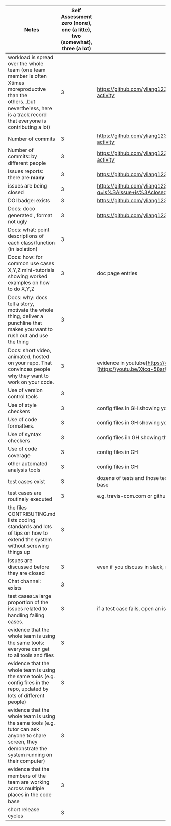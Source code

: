 
<br clear=all>

| Notes|Self Assessment  zero (none), one (a litte), two (somewhat), three (a lot)| Evidence|
|-----|--------|---------|
|workload is spread over the whole team (one team member is often Xtimes moreproductive than the others...but nevertheless, here is a track record that everyone is contributing a lot)|3|  https://github.com/yliang123/TeamFormationAssistant/graphs/commit-activity|
| Number of commits|3| https://github.com/yliang123/TeamFormationAssistant/graphs/commit-activity|
| Number of commits: by different people|3|https://github.com/yliang123/TeamFormationAssistant/graphs/commit-activity|
| Issues reports: there are **many**| 3| https://github.com/yliang123/TeamFormationAssistant/issues |
|  issues are being  closed|3 |https://github.com/yliang123/TeamFormationAssistant/issues?q=is%3Aissue+is%3Aclosed|
| DOI badge: exists |3 | https://github.com/yliang123/TeamFormationAssistant#readme|
|Docs: doco generated , format not ugly |3|https://github.com/yliang123/TeamFormationAssistant/tree/master/docs|
|Docs: what: point descriptions of each class/function (in isolation) |3| |
|Docs: how: for common use cases X,Y,Z mini-tutorials showing worked examples on how to do X,Y,Z|3|doc page entries|
|Docs: why: docs tell a story, motivate the whole thing, deliver a punchline that makes you want to rush out and use the thing| 3| |
|Docs: short video, animated, hosted on your repo. That convinces people why they want to work on your code.|3 | evidence in youtube[https://youtu.be/WLMfi0sLFsA] and [https://youtu.be/Xtcq-58arUU] |
| Use of version control tools| 3| |
|Use of  style checkers |3 |config files in GH showing your config| 
| Use of code  formatters. | 3|config files in GH showing your this formatter's  config|
| Use of syntax checkers| 3 |config files iin  GH showing this checker's config|
| Use of code coverage | 3|config files in GH|
| other automated analysis tools| 3|config files in GH|
| test cases exist|3|dozens of tests and those test cases are more than 30% of the  code base|
| test cases are routinely executed|3 |e.g. travis-com.com or github actions or something|
 | the files CONTRIBUTING.md lists coding standards and lots of tips on how to extend the system without screwing things up| 3| |
| issues are discussed before they are closed| 3| even if you discuss in slack, need a sumamry statement here|
| Chat channel: exists| 3| |
| test cases:.a large proportion of the issues related to handling failing cases.|3|if a test case fails, open an issue and fix it|
| evidence that the whole team is using the same tools: everyone can get to all tools and files| 3| |
| evidence that the whole team is using the same tools (e.g. config files in the repo, updated by lots of different people)| 3| |
| evidence that the whole team is using the same tools (e.g. tutor can ask anyone to share screen, they demonstrate the system running on their computer)| 3| |
| evidence that the members of the team are working across multiple places in the code base| 3| |
|short release cycles |  3||

